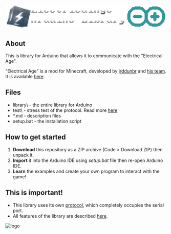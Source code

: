 ![logo](https://raw.githubusercontent.com/KirillAldashkin/ElectricalAge-Arduino-Library/main/graphics/big_logo.png)
## About
This is library for Arduino that allows it to communicate with the "Electrical Age".

"Electrical Age" is a mod for Minecraft, developed by [jrddunbr](https://github.com/jrddunbr) and [his team](https://github.com/jrddunbr/ElectricalAge#main-developers). It is available [here](https://github.com/jrddunbr/ElectricalAge).

## Files
* library\ - the entire library for Arduino
* test\ - stress test of the protocol. Read more [here](./STRESSTEST.md)
* \*.md - description files
* setup.bat - the installation script

## How to get started
1) **Download** this repository as a ZIP archive (Code > Download ZIP) then unpack it.
2) **Import** it into the Arduino IDE using *setup.bat* file then re-open Arduino IDE.
3) **Learn** the examples and create your own program to interact with the game!

## This is important!
* This library uses its own [protocol](./PROTOCOL.md), which completely occupies the serial port.
* All features of the library are described [here](./FEATURES.md).

![logo](https://raw.githubusercontent.com/jrddunbr/electrical-age.github.io/master/assets/favicon.ico)
